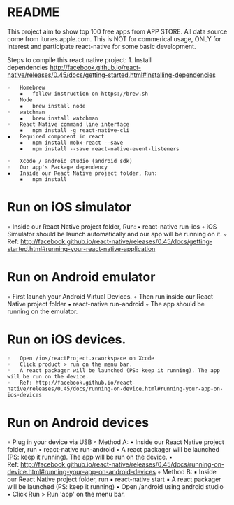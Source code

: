 # README

This project aim to show top 100 free apps from APP STORE.
All data source come from itunes.apple.com.
This is NOT for commerical usage, ONLY for interest and participate react-native for some basic development.


Steps to compile this react native project:
	1.	Install dependencies http://facebook.github.io/react-native/releases/0.45/docs/getting-started.html#installing-dependencies

	◦	Homebrew
	    ▪	follow instruction on https://brew.sh
	◦	Node
	    ▪	brew install node
	◦	watchman
	    ▪	brew install watchman
	◦	React Native command line interface
	    ▪   npm install -g react-native-cli
	▪	Required component in react
	    ▪	npm install mobx-react --save
	    ▪	npm install --save react-native-event-listeners

	◦	Xcode / android studio (android sdk)
	◦	Our app's Package dependency
	▪	Inside our React Native project folder, Run:
	    ▪	npm install

# Run on iOS simulator

◦	Inside our React Native project folder, Run:
	    ▪	react-native run-ios
◦	iOS Simulator should be launch automatically and our app will be running on it.
◦	Ref: http://facebook.github.io/react-native/releases/0.45/docs/getting-started.html#running-your-react-native-application

# Run on Android emulator
◦	First launch your Android Virtual Devices.
◦	Then run inside our React Native project folder
	    ▪	react-native run-android
	◦	The app should be running on the emulator.



# Run on iOS devices.

	◦	Open /ios/reactProject.xcworkspace on Xcode
	◦	Click product > run on the menu bar.
	◦	A react packager will be launched (PS: keep it running). The app will be run on the device.
	◦	Ref: http://facebook.github.io/react-native/releases/0.45/docs/running-on-device.html#running-your-app-on-ios-devices

# Run on Android devices
◦	Plug in your device via USB
	◦	Method A:
	▪	Inside our React Native project folder, run
	▪	react-native run-android
	▪	A react packager will be launched (PS: keep it running). The app will be run on the device.
	▪	Ref: http://facebook.github.io/react-native/releases/0.45/docs/running-on-device.html#running-your-app-on-android-devices
	◦	Method B:
	▪	Inside our React Native project folder, run
	▪	react-native start
	▪	A react packager will be launched (PS: keep it running)
	▪	Open /android using android studio
	▪	Click Run > Run 'app' on the menu bar.
